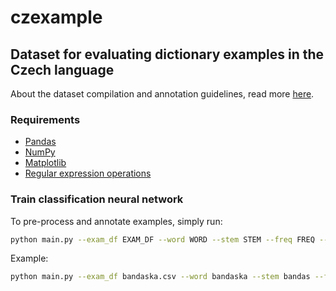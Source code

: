 # czexample
## Dataset for evaluating dictionary examples in the Czech language

About the dataset compilation and annotation guidelines, read more [here](https://raslan2024.nlp-consulting.net/).

### Requirements
* [Pandas](https://pandas.pydata.org/)
* [NumPy](https://numpy.org/)
* [Matplotlib](https://matplotlib.org/)
* [Regular expression operations](https://docs.python.org/3/library/re.html)

### Train classification neural network
To pre-process and annotate examples, simply run:
```bash
python main.py --exam_df EXAM_DF --word WORD --stem STEM --freq FREQ --output OUTPUT
```
Example:
```bash
python main.py --exam_df bandaska.csv --word bandaska --stem bandas --freq 1991 --output bandaska_processed.csv
```

